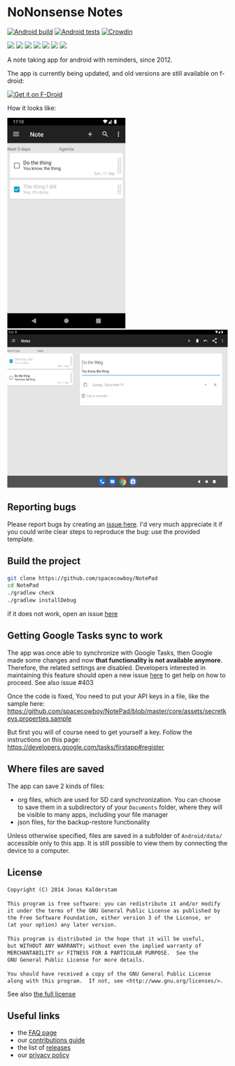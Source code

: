 # NoNonsense Notes

[![Android build](https://github.com/spacecowboy/NotePad/actions/workflows/android_build.yml/badge.svg)](https://github.com/spacecowboy/NotePad/actions/workflows/android_build.yml)          [![Android tests](https://github.com/spacecowboy/NotePad/actions/workflows/android_tests.yml/badge.svg)](https://github.com/spacecowboy/NotePad/actions/workflows/android_tests.yml)      [![Crowdin](https://d322cqt584bo4o.cloudfront.net/nononsensenotes/localized.png)](https://crowdin.com/project/nononsensenotes)

<img src="https://img.shields.io/f-droid/v/com.nononsenseapps.notepad.svg?logo=F-Droid"/>
<img src="https://img.shields.io/github/release/spacecowboy/NotePad.svg?logo=github"/>

<img src="https://img.shields.io/github/release-date/spacecowboy/NotePad"/>
<img src="https://img.shields.io/github/downloads/spacecowboy/NotePad/latest/total"/>

<img src="https://img.shields.io/github/last-commit/spacecowboy/NotePad"/>
<img src="https://img.shields.io/github/search/spacecowboy/NotePad/TODO"/>
<img src="https://img.shields.io/librariesio/github/spacecowboy/NotePad"/>

A note taking app for android with reminders, since 2012.

The app is currently being updated, and old versions are still available on f-droid:

[<img src="https://fdroid.gitlab.io/artwork/badge/get-it-on.png"
    alt="Get it on F-Droid"
    height="80">
](https://f-droid.org/repository/browse/?fdid=com.nononsenseapps.notepad)

How it looks like:

<img src="fastlane/metadata/android/en-US/images/phoneScreenshots/1.png" alt="Phone UI" height="480" /><img src="fastlane/metadata/android/en-US/images/tenInchScreenshots/1.png" alt="Tablet UI" height="360" />

## Reporting bugs

Please report bugs by creating an [issue here](https://github.com/spacecowboy/NotePad/issues).
I'd very much appreciate it if you could write clear steps to reproduce the bug: use the provided template.

## Build the project

```sh
git clone https://github.com/spacecowboy/NotePad
cd NotePad
./gradlew check
./gradlew installDebug
```

if it does not work, open an issue [here](https://github.com/spacecowboy/NotePad/issues)

## Getting Google Tasks sync to work

The app was once able to synchronize with Google Tasks, then Google made some changes and
now **that functionality is not available anymore**. Therefore, the related settings are disabled.
Developers interested in maintaining this feature should open a new issue
[here](https://github.com/spacecowboy/NotePad/issues) to get help on how to proceed.
See also issue #403

Once the code is fixed,
You need to put your API keys in a file, like the sample here:
https://github.com/spacecowboy/NotePad/blob/master/core/assets/secretkeys.properties.sample

But first you will of course need to get yourself a key.
Follow the instructions on this page:
https://developers.google.com/tasks/firstapp#register

## Where files are saved

The app can save 2 kinds of files:
* org files, which are used for SD card synchronization. You can choose to save them in a subdirectory of your `Documents` folder, where they will be visible to many apps, including your file manager
* json files, for the backup-restore functionality

Unless otherwise specified, files are saved in a subfolder of `Android/data/` accessible only
to this app. It is still possible to view them by connecting the device to a computer.

## License

```text
Copyright (C) 2014 Jonas Kalderstam

This program is free software: you can redistribute it and/or modify
it under the terms of the GNU General Public License as published by
the Free Software Foundation, either version 3 of the License, or
(at your option) any later version.

This program is distributed in the hope that it will be useful,
but WITHOUT ANY WARRANTY; without even the implied warranty of
MERCHANTABILITY or FITNESS FOR A PARTICULAR PURPOSE.  See the
GNU General Public License for more details.

You should have received a copy of the GNU General Public License
along with this program.  If not, see <http://www.gnu.org/licenses/>.
```

See also [the full license](LICENSE)

## Useful links

* the [FAQ page](app/FAQ.md)
* our [contributions guide](CONTRIBUTING.md)
* the list of [releases](https://github.com/spacecowboy/NotePad/releases)
* our [privacy policy](PRIVACY_POLICY.txt)
